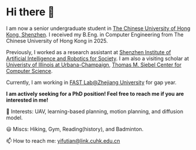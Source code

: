 # Hi there 👋

I am now a senior undergraduate student in [The Chinese University of Hong Kong, Shenzhen](https://www.cuhk.edu.cn/en). I received my B.Eng. in Computer Engineering from The Chinese University of Hong Kong in 2025.

Previously, I worked as a research assistant at [Shenzhen Institute of Artificial Intelligence and Robotics for Society](https://airs.cuhk.edu.cn/).
I am also a visiting scholar at [Univeristy of Illinois at Urbana-Champaign](https://illinois.edu/), [Thomas M. Siebel Center for Computer Science](https://grainger.illinois.edu/about/self-guided-tour/thomas-m-siebel-center).

Currently, I am working in [FAST Lab@Zhejiang University](http://zju-fast.com/) for gap year.

**I am actively seeking for a PhD position! Feel free to reach me if you are interested in me!**

🙌 Interests: UAV, learning-based planning, motion planning, and diffusion model.

😃 Miscs: Hiking, Gym, Reading(history), and Badminton.

📫 How to reach me: yifutian@link.cuhk.edu.cn
